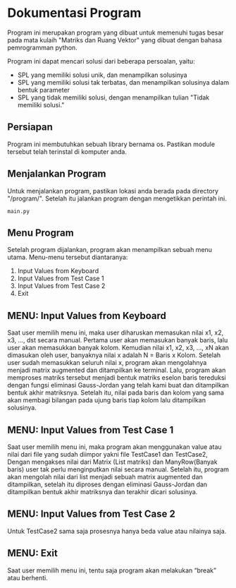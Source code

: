 # Dokumentasi Program

Program ini merupakan program yang dibuat untuk memenuhi tugas besar pada mata kulaih "Matriks dan Ruang Vektor" yang dibuat dengan bahasa pemrogramman python.

Program ini dapat mencari solusi dari beberapa persoalan, yaitu:
- SPL yang memiliki solusi unik, dan menampilkan solusinya
- SPL yang memiliki solusi tak terbatas, dan menampilkan solusinya dalam bentuk parameter
- SPL yang tidak memiliki solusi, dengan menampilkan tulian "Tidak memiliki solusi."

## Persiapan

Program ini membutuhkan sebuah library bernama os. Pastikan module tersebut telah terinstal di komputer anda.

## Menjalankan Program

Untuk menjalankan program, pastikan lokasi anda berada pada directory "/program/". Setelah itu jalankan program dengan mengetikkan perintah ini.

```
main.py
```

## Menu Program

Setelah program dijalankan, program akan menampilkan sebuah menu utama. Menu-menu tersebut diantaranya:
1. Input Values from Keyboard
2. Input Values from Test Case 1
3. Input Values from Test Case 2
4. Exit

## MENU: Input Values from Keyboard

Saat user memilih menu ini, maka user diharuskan memasukan nilai x1, x2, x3, …,
dst secara manual. Pertama user akan memasukan banyak baris, lalu user akan
memasukkan banyak kolom. Kemudian nilai x1, x2, x3, …, xN akan dimasukan oleh
user, banyaknya nilai x adalah N = Baris x Kolom. Setelah user sudah memasukkan
seluruh nilai x, program akan mengolahnya menjadi matrix augmented dan
ditampilkan ke terminal. Lalu, program akan memproses matriks tersebut menjadi
bentuk matriks eselon baris tereduksi dengan fungsi eliminasi Gauss-Jordan yang telah
kami buat dan ditampilkan bentuk akhir matriksnya. Setelah itu, nilai pada baris dan
kolom yang sama akan membagi bilangan pada ujung baris tiap kolom lalu
ditampilkan solusinya.

## MENU: Input Values from Test Case 1

Saat user memilih menu ini, maka program akan menggunakan value atau nilai dari
file yang sudah diimpor yakni file TestCase1 dan TestCase2, Dengan mengakses nilai
dari Matrix (List matriks) dan ManyRow(Banyak baris) user tak perlu menginputkan
nilai secara manual. Setelah itu, program akan mengolah nilai dari list menjadi sebuah
matrix augmented dan ditampilkan, setelah itu diproses dengan eliminasi Gauss-Jordan
dan ditampilkan bentuk akhir matriksnya dan terakhir dicari solusinya. 

## MENU: Input Values from Test Case 2

Untuk TestCase2 sama saja prosesnya hanya beda value atau nilainya saja.


## MENU: Exit

Saat user memilih menu ini, tentu saja program akan melakukan “break” atau
berhenti.
